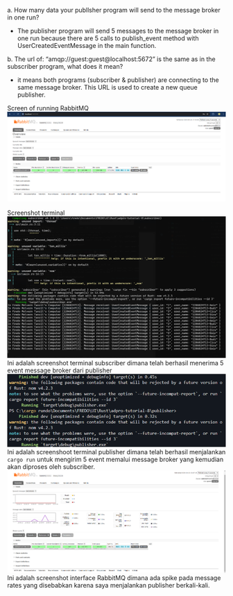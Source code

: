 a. How many data your publlsher program will send to the message broker in one run?
- The publisher program will send 5 messages to the message broker in one run because there are 5 calls to publish_event method with UserCreatedEventMessage in the main function.

b. The url of: “amqp://guest:guest@localhost:5672” is the same as in the subscriber program, what does it mean?
- it means both programs (subscriber & publisher) are connecting to the same message broker. This URL is used to create a new queue publisher.

Screen of running RabbitMQ
![Screen of running RabbitMQ](img/image.png)

Screenshot terminal
![alt text](image-2.png)
Ini adalah screenshot terminal subscriber dimana telah berhasil menerima 5 event message broker dari publisher
![alt text](image-1.png)
Ini adalah screenshoot terminal publisher dimana telah berhasil menjalankan `cargo run` untuk mengirim 5 event memalui message broker yang kemudian akan diproses oleh subscriber.
![alt text](image.png)
Ini adalah screenshot interface RabbitMQ dimana ada spike pada message rates yang disebabkan karena saya menjalankan publisher berkali-kali.